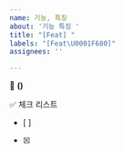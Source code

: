 ```yaml
---
name: 기능, 특징
about: '기능 특징 '
title: "[Feat] "
labels: "[Feat\U0001F680]"
assignees: ''

---
```


🧊 **()** 

✅ 체크 리스트
- [ ] 
- [x]
